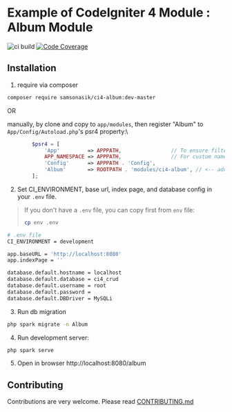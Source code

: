 Example of CodeIgniter 4 Module : Album Module
==============================================

![ci build](https://github.com/samsonasik/ci4-album/workflows/ci%20build/badge.svg)
[![Code Coverage](https://codecov.io/gh/samsonasik/ci4-album/branch/master/graph/badge.svg)](https://codecov.io/gh/samsonasik/ci4-album)

Installation
------------

1. require via composer

```bash
composer require samsonasik/ci4-album:dev-master
```

OR

manually, by clone and copy to `app/modules`, then register "Album" to `App/Config/Autoload.php`'s psr4 property:\

```php
		$psr4 = [
			'App'         => APPPATH,                // To ensure filters, etc still found,
			APP_NAMESPACE => APPPATH,                // For custom namespace
			'Config'      => APPPATH . 'Config',
			'Album'       => ROOTPATH . 'modules/ci4-album', // <-- add this line
		];
```

2. Set CI_ENVIRONMENT, base url, index page, and database config in your `.env` file.

> If you don't have a `.env` file, you can copy first from `env` file:
> ```bash
> cp env .env
> ```

```bash
# .env file
CI_ENVIRONMENT = development

app.baseURL = 'http://localhost:8080'
app.indexPage = ''

database.default.hostname = localhost
database.default.database = ci4_crud
database.default.username = root
database.default.password =
database.default.DBDriver = MySQLi
```

3. Run db migration

```bash
php spark migrate -n Album
```

4. Run development server:

```bash
php spark serve
```

5. Open in browser http://localhost:8080/album

Contributing
------------
Contributions are very welcome. Please read [CONTRIBUTING.md](https://github.com/samsonasik/ci4-album/blob/master/CONTRIBUTING.md)
